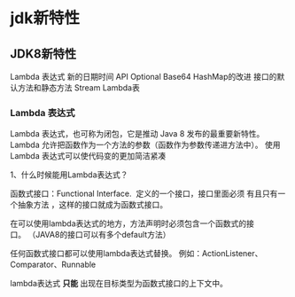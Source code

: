 
# jdk新特性

## JDK8新特性

  Lambda 表达式
  新的日期时间 API
  Optional
  Base64
  HashMap的改进
  接口的默认方法和静态方法
  Stream
  Lambda表
  
 
### Lambda 表达式
  
Lambda 表达式，也可称为闭包，它是推动 Java 8 发布的最重要新特性。
Lambda 允许把函数作为一个方法的参数（函数作为参数传递进方法中）。
使用 Lambda 表达式可以使代码变的更加简洁紧凑

1、什么时候能用Lambda表达式？


函数式接口：Functional Interface. 
定义的一个接口，接口里面必须 有且只有一个抽象方法 ，这样的接口就成为函数式接口。 

在可以使用lambda表达式的地方，方法声明时必须包含一个函数式的接口。 （JAVA8的接口可以有多个default方法）

任何函数式接口都可以使用lambda表达式替换。 例如：ActionListener、Comparator、Runnable

lambda表达式 **只能** 出现在目标类型为函数式接口的上下文中。































